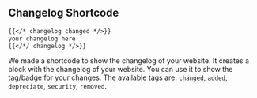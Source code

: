 ## Changelog Shortcode

```md
{{</* changelog changed */>}}
your changelog here
{{</*/ changelog */>}}
```

We made a shortcode to show the changelog of your website. It creates a block with the changelog of your website. You can use it to show the tag/badge for your changes. The available tags are: `changed`, `added`, `depreciate`, `security`, `removed`.

